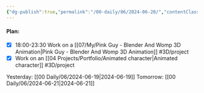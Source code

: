 ```yaml
---
{"dg-publish":true,"permalink":"/00-daily/06/2024-06-20/","contentClasses":"daily Thursday page-white","noteIcon":"","created":"2025-01-21T01:20:16.080+10:00","updated":"2025-01-21T15:25:25.645+10:00"}
---
```


#### Plan:
- [x] 18:00-23:30 Work on a [[07/My/Pink Guy - Blender And Womp 3D Animation\|Pink Guy - Blender And Womp 3D Animation]] #3D/project
- [x] Work on an [[04 Projects/Portfolio/Animated character\|Animated character]] #3D/project 

Yesterday: [[00 Daily/06/2024-06-19\|2024-06-19]]
Tomorrow: [[00 Daily/06/2024-06-21\|2024-06-21]]